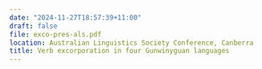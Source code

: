 ```yaml
---
date: "2024-11-27T18:57:39+11:00"
draft: false
file: exco-pres-als.pdf
location: Australian Linguistics Society Conference, Canberra
title: Verb excorporation in four Gunwinyguan languages
---
```

